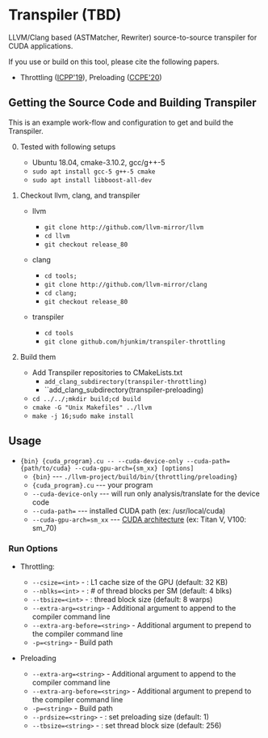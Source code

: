 # Transpiler (TBD)
LLVM/Clang based (ASTMatcher, Rewriter) source-to-source transpiler for CUDA applications.

If you use or build on this tool, please cite the following papers.
- Throttling ([ICPP'19](https://dl.acm.org/doi/10.1145/3337821.3337886)), Preloading ([CCPE'20](https://onlinelibrary.wiley.com/doi/full/10.1002/cpe.5512))

## Getting the Source Code and Building Transpiler
This is an example work-flow and configuration to get and build the Transpiler.

0. Tested with following setups
	* Ubuntu 18.04, cmake-3.10.2, gcc/g++-5
	* ``sudo apt install gcc-5 g++-5 cmake``
	* ``sudo apt install libboost-all-dev``

1. Checkout llvm, clang, and transpiler
	* llvm
		* ``git clone http://github.com/llvm-mirror/llvm``
		* ``cd llvm``
		* ``git checkout release_80``

	* clang
		* ``cd tools;``
		* ``git clone http://github.com/llvm-mirror/clang``
		* ``cd clang;``
		* ``git checkout release_80``

	* transpiler
		* ``cd tools``
		* ``git clone github.com/hjunkim/transpiler-throttling``

2. Build them
	* Add Transpiler repositories to CMakeLists.txt
		* ``add_clang_subdirectory(transpiler-throttling)``
		* ``add_clang_subdirectory(transpiler-preloading)
	* ``cd ../../;mkdir build;cd build``
	* ``cmake -G "Unix Makefiles" ../llvm``
	* ``make -j 16;sudo make install``

## Usage
* ``{bin} {cuda_program}.cu -- --cuda-device-only --cuda-path={path/to/cuda} --cuda-gpu-arch={sm_xx} [options]``
	* ``{bin}`` --- ``./llvm-project/build/bin/{throttling/preloading}``
	* ``{cuda_program}.cu`` --- your program
	* ``--cuda-device-only`` --- will run only analysis/translate for the device code
	* ``--cuda-path=`` --- installed CUDA path (ex: /usr/local/cuda)
	* ``--cuda-gpu-arch=sm_xx`` --- [CUDA architecture](https://en.wikipedia.org/wiki/CUDA) (ex: Titan V, V100: sm\_70)

### Run Options
* Throttling:
	* ``--csize=<int>``               - <csize> : L1 cache size of the GPU (default: 32 KB)
	* ``--nblks=<int>``               - <nblks> : # of thread blocks per SM (default: 4 blks)
	* ``--tbsize=<int>``              - <tbsize> : thread block size (default: 8 warps)
	* ``--extra-arg=<string>``        - Additional argument to append to the compiler command line
	* ``--extra-arg-before=<string>`` - Additional argument to prepend to the compiler command line
	* ``-p=<string>``                 - Build path

* Preloading	
	* ``--extra-arg=<string>``        - Additional argument to append to the compiler command line
	* ``--extra-arg-before=<string>`` - Additional argument to prepend to the compiler command line
	* ``-p=<string>``                 - Build path
	* ``--prdsize=<string>``          - <prdsize> : set preloading size (default: 1)
	* ``--tbsize=<string>``           - <tbsize> : set thread block size (default: 256)
